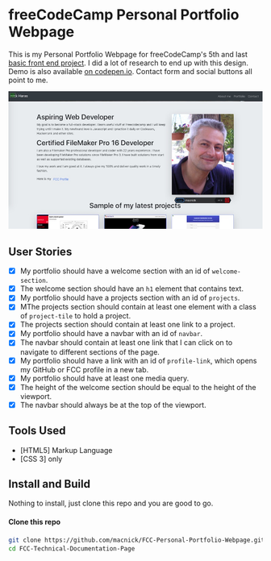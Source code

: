 # freeCodeCamp Personal Portfolio Webpage

This is my Personal Portfolio Webpage for freeCodeCamp's 5th and last [basic front end project](https://learn.freecodecamp.org/responsive-web-design/responsive-web-design-projects/build-a-personal-portfolio-webpage). I did a lot of research to end up with this design. Demo is also available [on codepen.io](https://codepen.io/macnick/full/bQMOBo). Contact form and social buttons all point to me.

![Personal Portfolio Webpage](/Screenshot.jpg)

## User Stories

- [x] My portfolio should have a welcome section with an id of `welcome-section`.
- [x] The welcome section should have an `h1` element that contains text.
- [x] My portfolio should have a projects section with an id of `projects`.
- [x] MThe projects section should contain at least one element with a class of `project-tile` to hold a project.
- [x] The projects section should contain at least one link to a project.
- [x] My portfolio should have a navbar with an id of `navbar`.
- [x] The navbar should contain at least one link that I can click on to navigate to different sections of the page.
- [x] My portfolio should have a link with an id of `profile-link`, which opens my GitHub or FCC profile in a new tab.
- [x] My portfolio should have at least one media query.
- [x] The height of the welcome section should be equal to the height of the viewport.
- [x] The navbar should always be at the top of the viewport.

## Tools Used

- [HTML5] Markup Language
- [CSS 3] only

## Install and Build

Nothing to install, just clone this repo and you are good to go.

#### Clone this repo

```bash
git clone https://github.com/macnick/FCC-Personal-Portfolio-Webpage.git
cd FCC-Technical-Documentation-Page
```
